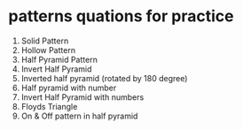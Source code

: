 # patterns quations for practice

1. Solid Pattern
2. Hollow Pattern
3. Half Pyramid Pattern
4. Invert Half Pyramid
5. Inverted half pyramid (rotated by 180 degree)
6. Half pyramid with number
7. Invert Half Pyramid with numbers
8. Floyds Triangle
9. On & Off pattern in half pyramid
